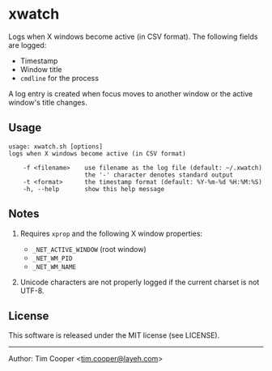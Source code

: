 # xwatch

Logs when X windows become active (in CSV format).  The following fields are logged:

- Timestamp
- Window title
- `cmdline` for the process

A log entry is created when focus moves to another window or the active window's title changes.

## Usage

    usage: xwatch.sh [options]
    logs when X windows become active (in CSV format)

        -f <filename>    use filename as the log file (default: ~/.xwatch)
                         the '-' character denotes standard output
        -t <format>      the timestamp format (default: %Y-%m-%d %H:%M:%S)
        -h, --help       show this help message


## Notes

1. Requires `xprop` and the following X window properties:

    - `_NET_ACTIVE_WINDOW` (root window)
    - `_NET_WM_PID`
    - `_NET_WM_NAME`

2. Unicode characters are not properly logged if the current charset is not UTF-8.

## License

This software is released under the MIT license (see LICENSE).

---

Author: Tim Cooper <<tim.cooper@layeh.com>>
